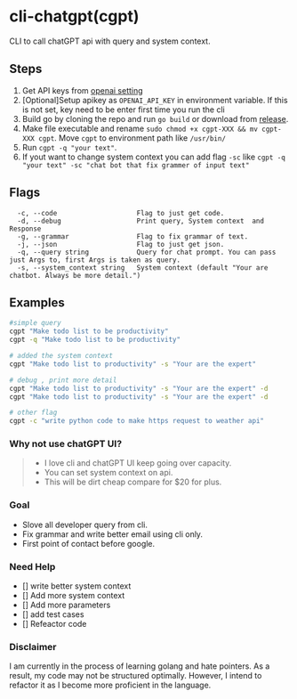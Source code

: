 # cli-chatgpt(cgpt)
CLI to call chatGPT api with query and system context.


## Steps
1. Get API keys from [openai setting](https://platform.openai.com/account/api-keys)
2. [Optional]Setup apikey as `OPENAI_API_KEY` in environment variable. If this is not set, key need to be enter first time you run the cli
3. Build go by cloning the repo and run `go build` or download from [release](https://github.com/BkrmDahal/cli-chatgpt/releases).
4. Make file executable and rename `sudo chmod +x cgpt-XXX && mv cgpt-XXX cgpt`. Move `cgpt` to environment path like `/usr/bin/` 
5. Run `cgpt -q "your text"`. 
6. If yout want to change system context you can add flag `-sc` like `cgpt -q "your text" -sc "chat bot that fix grammer of input text"`

## Flags
```
  -c, --code                    Flag to just get code.
  -d, --debug                   Print query, System context  and Response
  -g, --grammar                 Flag to fix grammar of text.
  -j, --json                    Flag to just get json.
  -q, --query string            Query for chat prompt. You can pass just Args to, first Args is taken as query.
  -s, --system_context string   System context (default "Your are chatbot. Always be more detail.")
  ```

## Examples
```bash
#simple query
cgpt "Make todo list to be productivity"
cgpt -q "Make todo list to be productivity"

# added the system context
cgpt "Make todo list to productivity" -s "Your are the expert"

# debug , print more detail
cgpt "Make todo list to productivity" -s "Your are the expert" -d
cgpt "Make todo list to productivity" -s "Your are the expert" -d

# other flag
cgpt -c "write python code to make https request to weather api"

```



### Why not use chatGPT UI?  
> - I love cli and chatGPT UI keep going over capacity.
> - You can set system context on api. 
> - This will be dirt cheap compare for $20 for plus. 

### Goal
- Slove all developer query from cli. 
- Fix grammar and write better email using cli only. 
- First point of contact before google. 

### Need Help
- [] write better system context
- [] Add more system context
- [] Add more parameters
- [] add test cases
- [] Refeactor code


### Disclaimer 
I am currently in the process of learning golang and hate pointers. As a result, my code may not be structured optimally. However, I intend to refactor it as I become more proficient in the language.
